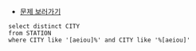 * [문제 보러가기](https://www.hackerrank.com/challenges/weather-observation-station-8/problem?h_r=next-challenge&h_v=zen)
```
select distinct CITY
from STATION
where CITY like '[aeiou]%' and CITY like '%[aeiou]'
```
